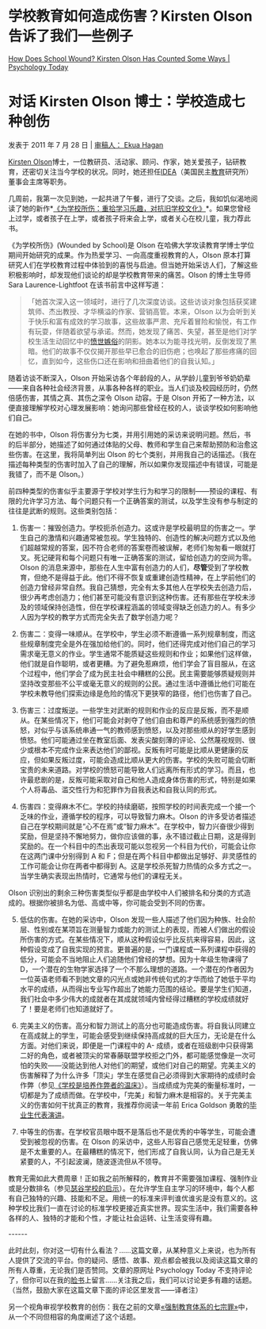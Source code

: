 # 学校教育如何造成伤害？Kirsten Olson 告诉了我们一些例子

[How Does School Wound? Kirsten Olson Has Counted Some Ways | Psychology Today](https://www.psychologytoday.com/us/blog/freedom-learn/201106/how-does-school-wound-kirsten-olson-has-counted-some-ways)

# 对话 Kirsten Olson 博士：学校造成七种创伤

发表于 2011 年 7 月 28 日 | [审稿人： Ekua Hagan](https://www.psychologytoday.com/us/docs/editorial-process)

[Kirsten Olson](http://www.kirstenolson.org/aboutkirsten.php)博士，一位教研员、活动家、顾问、作家，她关爱孩子，钻研教育，还密切关注当今学校的状况。同时，她还担任[IDEA](http://www.democraticeducation.org/)（美国民主[教育](https://www.psychologytoday.com/us/basics/education)研究所）董事会主席等职务。

几周前，我第一次见到她，一起共进了午餐，进行了交谈。之后，我如饥似渴地阅读了她的新作*[《为学校所伤：重拾学习乐趣，对抗旧学校文化》](http://www.kirstenolson.org/wounded.php)*。如果您曾经上过学，或者孩子在上学，或者孩子将来会上学，或者关心在校儿童，我力荐此书。

《为学校所伤》(Wounded by School)是 Olson 在哈佛大学攻读教育学博士学位期间开始研究的成果。作为热爱学习、一向高度重视教育的人，Olson 原本打算研究人们在学校教育过程中体验到的喜悦与启迪。但当她开始采访人们，了解这些积极影响时，却发现他们谈论的却是学校教育带来的痛苦。Olson 的博士生导师 Sara Laurence-Lightfoot 在该书前言中这样写道：

> 「她首次深入这一领域时，进行了几次深度访谈。这些访谈对象包括获奖建筑师、杰出教授、才华横溢的作家、营销高管。本来，Olson 以为会听到关于快乐和富有成效的学习故事，这些故事严肃、充斥着冒险和愉悦，有工作有玩耍，伴随着欲望与承诺。然而，她发现了痛苦、失望，甚至是他们对学校生活生动回忆中的[愤世嫉俗](https://www.psychologytoday.com/us/basics/pessimism)的阴影。她本以为能寻找光明，反倒发现了黑暗。他们的故事不仅仅揭开那些早已愈合的旧伤疤；也唤起了那些疼痛的回忆，直到如今，这些伤口还在影响和扭曲着他们的自我认知。」

随着访谈不断深入，Olson 开始采访各个年龄段的人，从学龄儿童到爷爷奶奶辈——来自各种社会经济背景，从事各种各样的职业。当人们谈及校园经历时，仍然倍感伤害，其情之真、其伤之深令 Olson 动容。于是 Olson 开拓了一种方法，以便直接理解学校对心理发展影响：她询问那些曾经在校的人，谈谈学校如何影响他们自己。

在她的书中，Olson 将伤害分为七类，并用引用她的采访来说明问题。然后，书的后半部分，她描述了如何通过体贴的父母、教师和学生自己来帮助预防和治愈这些伤害。在这里，我将简单列出 Olson 的七个类别，并用我自己的话描述。（我在描述每种类型的伤害时加入了自己的理解，所以如果你发现描述中有错误，可能是我错了，而不是 Olson。）

前四种类型的伤害似乎主要源于学校对学生行为和学习的限制——预设的课程、有限的允许学习方法、每个问题只有一个正确答案的测试，以及学生没有参与制定的往往是武断的规则。这些类别包括：

1. 伤害一：摧毁创造力。学校扼杀创造力。这或许是学校最明显的伤害之一。学生自己的激情和兴趣通常被忽视。学生独特的、创造性的解决问题方式以及他们超越常规的答案，因不符合老师的答案卷而被误解，老师们匆匆看一眼就打叉。死记硬背和每个问题只有唯一正确答案的测试，留给创造力的空间为零。Olson 的消息来源中，那些在人生中富有创造力的人们，**尽管**受到了学校教育，但绝不是得益于此。他们不得不恢复或重建创造性精神，在上学前他们的创造力曾经非常自然。我自己猜想，完全有太多其他人在学校失去创造力后，很少再考虑创造力；他们甚至可能没有意识到这种伤害。还有那些在学校未涉及的领域保持创造性，但在学校课程涵盖的领域变得缺乏创造力的人。有多少人因为学校的教学方式而完全失去了数学创造力呢？

2. 伤害二：变得一味顺从。在学校中，学生必须不断遵循一系列规章制度，而这些规章制度完全是外在强加给他们的。同时，他们还得完成对他们自己的学习需求毫无意义的作业。学生通常不能质疑这些规则和作业；如果他们这样做，他们就是自作聪明，或者更糟。为了避免惹麻烦，他们学会了盲目服从，在这个过程中，他们学会了成为民主社会中糟糕的公民。民主需要能够质疑规则并坚持改变那些不公平或毫无意义的规则的公民。通过生活中遵循比他们可能在学校未教导他们探索边缘是危险的情况下更狭窄的路径，他们也伤害了自己。

3. 伤害三：过度叛逆。一些学生对武断的规则和作业的反应是反叛，而不是顺从。在某些情况下，他们可能会对剥夺了他们自由和尊严的系统感到强烈的愤怒，对似乎与该系统串通一气的教师感到愤怒，以及对那些顺从的好学生感到愤怒。他们可能通过坐在教室后面、发表尖酸刻薄的评论、公然蔑视规则、很少或根本不完成作业来表达他们的鄙视。反叛有时可能是比顺从更健康的反应，但如果反叛过度，可能会造成比顺从更大的伤害。学校的失败可能会切断宝贵的未来道路。对学校的愤怒可能导致人们远离所有形式的学习。而且，也许最悲剧的是，反叛可能采取对自己和他人造成身体伤害的形式，特别是如果个人将毒品、滥交性行为和犯罪作为自我表达和自我认同的形式。

4. 伤害四：变得麻木不仁。学校的持续磨砺，按照学校的时间表完成一个接一个乏味的作业，遵循学校的程序，可以导致智力麻木。Olson 的许多受访者描述自己在学校期间就是“心不在焉”或“智力麻木”。在学校中，智力兴奋很少得到奖励，但是坚持不懈地努力，做你应该做的事，永不错过截止日期，这是得到奖励的。在一个科目中的杰出表现可能以忽视另一个科目为代价，可能会让你在这两门课中分别得到 A 和 F；但是在两个科目中都做出足够好、非灵感性的工作可能会让你在两者中都得到 A。这是学校杀死智力热情的众多方式之一。当学生确实表现出热情时，它通常与他们的课程无关。

Olson 识别出的剩余三种伤害类型似乎都是由学校中人们被排名和分类的方式造成的。根据你被排名为低、高或中等，你可能会受到不同的伤害。

5. 低估的伤害。在她的采访中，Olson 发现一些人描述了他们因为种族、社会阶层、性别或在某项旨在测量智力或能力的测试上的表现，而被人们做出的假设所伤害的方式。在某些情况下，顺从这种假设似乎比反抗来得容易，因此，这种假设变成了自我实现的预言。更普遍的是，一门课程或一系列课程中获得的低分，可能会不当地阻止人们追随他们曾经的梦想。因为十年级生物课得了 D，一个潜在的生物学家选择了一个不那么理想的道路。一个潜在的作者因为一位英语老师看不到她文章的闪光点或她非传统句式的才华而给了她低于平均水平的成绩，从而得出专业写作超出了她能力范围的结论。要是学生们知道，我们社会中多少伟大的成就者在其成就领域内曾经得过糟糕的学校成绩就好了！要是老师们也知道就好了。

6. 完美主义的伤害。高分和智力测试上的高分也可能造成伤害。将自我认同建立在高成就上的学生，可能会感受到继续保持高成就的巨大压力，无论是在什么方面。对他们来说，即便是一门课程中的 A- 成绩，或者在班级剧中只获得第二好的角色，或者被顶尖的常春藤联盟学校拒之门外，都可能感觉像是一次可怕的失败——没能达到他人对他们的期望，或他们对自己的期望。完美主义的伤害解释了为什么许多「顶尖」学生在感觉自己必须得到大家期待的成绩时会作弊（参见[《学校是培养作弊者的温床》](http://www.psychologytoday.com/blog/freedom-learn/201010/cheating-in-science-part-ii-school-is-breeding-ground-cheaters)）。当成绩成为完美的衡量标准时，一切都是为了成绩而做。在学校中，「完美」和智力麻木是相容的。关于完美主义的伤害如何干扰真正的教育，我推荐你阅读一年前 Erica Goldson 勇敢的[毕业生代表演讲](http://americaviaerica.blogspot.com/2010/07/coxsackie-athens-valedictorian-speech.html)。

7. 中等生的伤害。在学校官员眼中既不是落后也不是优秀的中等学生，可能会遭受到被忽视的伤害。在 Olson 的采访中，这些人形容自己感觉无足轻重，仿佛是不太重要的人。在最糟糕的情况下，他们形成了自我认同，认为自己是无关紧要的人，不引起波澜，随波逐流但从不领导。

教育无需如此大费周章！正如我之前所解释的，教育并不需要强加课程、强制作业或是分数排名（参见[瑟谷学校的启示](https://www.psychologytoday.com/us/blog/freedom-learn/200808/children-educate-themselves-iv-lessons-sudbury-valley)）。在允许学生自主学习的环境中，每个人都有自己独特的兴趣、技能和不足。用统一的标准来评判谁优谁劣是没有意义的。这种学校比我们一直在讨论的标准学校更接近真实世界。现实生活中，我们需要各种各样的人、独特的才能和个性，才能让社会运转、让生活变得有趣。

\------

此时此刻，你对这一切有什么看法？……这篇文章，从某种意义上来说，也为所有人提供了交流的平台。你的疑问、感悟、故事、观点都会被我以及阅读这篇文章的所有人尊重，无论我们是否赞同。文章的原网址 Psychology Today 不支持评论了，但你可以在我的[脸书](https://www.facebook.com/peter.gray.3572)上留言……关注我之后，我们可以讨论更多有趣的话题。（当然，鼓励大家在这篇文章下面的评论区里发言——译者注）

另一个视角审视学校教育的创伤：我在之前的文章[«强制教育体系的七宗罪»](https://www.psychologytoday.com/us/blog/freedom-learn/200909/seven-sins-our-system-forced-education)中，从一个不同但相容的角度阐述了这个话题。